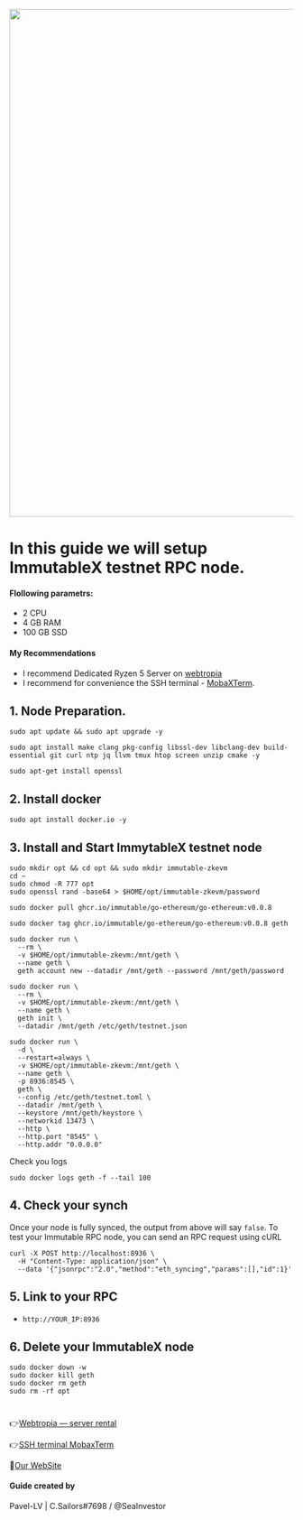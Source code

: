 <p align="center">
 <img src="https://i.postimg.cc/SKpCDTMS/Immutable-1.png"width="900"/></a>
</p>

# In this guide we will setup ImmutableX testnet RPC node.

#### Flollowing parametrs:
- 2 CPU 
- 4 GB RAM
- 100 GB SSD

#### My Recommendations
- I recommend Dedicated Ryzen 5 Server on [webtropia](https://bit.ly/45KaUj4)
- I recommend for convenience the SSH terminal - [MobaXTerm](https://mobaxterm.mobatek.net/download.html).

## 1. Node Preparation.
```
sudo apt update && sudo apt upgrade -y
```
```
sudo apt install make clang pkg-config libssl-dev libclang-dev build-essential git curl ntp jq llvm tmux htop screen unzip cmake -y
```
```
sudo apt-get install openssl
```

## 2. Install docker 
```
sudo apt install docker.io -y
```

## 3. Install and Start ImmytableX testnet node

```
sudo mkdir opt && cd opt && sudo mkdir immutable-zkevm
cd ~
sudo chmod -R 777 opt
sudo openssl rand -base64 > $HOME/opt/immutable-zkevm/password
```
```
sudo docker pull ghcr.io/immutable/go-ethereum/go-ethereum:v0.0.8
```
```
sudo docker tag ghcr.io/immutable/go-ethereum/go-ethereum:v0.0.8 geth
```
```
sudo docker run \
  --rm \
  -v $HOME/opt/immutable-zkevm:/mnt/geth \
  --name geth \
  geth account new --datadir /mnt/geth --password /mnt/geth/password
```
```
sudo docker run \
  --rm \
  -v $HOME/opt/immutable-zkevm:/mnt/geth \
  --name geth \
  geth init \
  --datadir /mnt/geth /etc/geth/testnet.json 
```
```
sudo docker run \
  -d \
  --restart=always \
  -v $HOME/opt/immutable-zkevm:/mnt/geth \
  --name geth \
  -p 8936:8545 \
  geth \
  --config /etc/geth/testnet.toml \
  --datadir /mnt/geth \
  --keystore /mnt/geth/keystore \
  --networkid 13473 \
  --http \
  --http.port "8545" \
  --http.addr "0.0.0.0"
```
Check you logs
```
sudo docker logs geth -f --tail 100
```
## 4. Check your synch
Once your node is fully synced, the output from above will say `false`. To test your Immutable RPC node, you can send an RPC request using cURL
```
curl -X POST http://localhost:8936 \
  -H "Content-Type: application/json" \
  --data '{"jsonrpc":"2.0","method":"eth_syncing","params":[],"id":1}'
```

## 5. Link to your RPC
- `http://YOUR_IP:8936`

## 6. Delete your ImmutableX node
```
sudo docker down -w
sudo docker kill geth
sudo docker rm geth
sudo rm -rf opt
```
#

👉[Webtropia — server rental](https://bit.ly/45KaUj4)

👉[SSH terminal MobaxTerm](https://mobaxterm.mobatek.net/download.html)

🔰[Our WebSite](cryptosailors.tech)

#### Guide created by 
Pavel-LV | C.Sailors#7698 / @SeaInvestor
